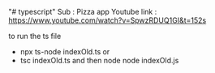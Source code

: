 "# typescript" 
Sub : Pizza app
Youtube link : https://www.youtube.com/watch?v=SpwzRDUQ1GI&t=152s

to run the ts file
- npx ts-node indexOld.ts
or
- tsc indexOld.ts and then node node indexOld.js 